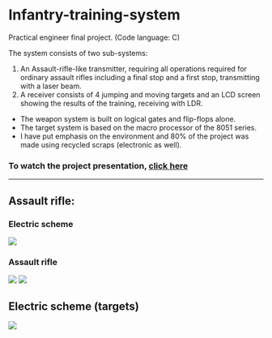 # Infantry-training-system
Practical engineer final project. (Code language: C)

The system consists of two sub-systems:
1. An Assault-rifle-like transmitter, requiring all operations required for ordinary assault rifles including a final stop and a first stop, transmitting with a laser beam.
2. A receiver consists of 4 jumping and moving targets and an LCD screen showing the results of the training, receiving with LDR.
* The weapon system is built on logical gates and flip-flops alone.
* The target system is based on the macro processor of the 8051 series.
* I have put emphasis on the environment and 80% of the project was made using recycled scraps (electronic as well).
### To watch the project presentation, <a href='https://drive.google.com/file/d/1eZV-zV45IazZ2ldJHvTNLxqbBZEjoZhz/view?usp=sharing'>click here<a>

____

## Assault rifle:
### Electric scheme
<img src='https://i.imgur.com/GgCX226.jpg'>

### Assault rifle
<img src='https://i.imgur.com/HHP2OI8.jpg'>
<img src='https://i.imgur.com/gCsM0Wi.jpg'>

## Electric scheme (targets)
<img src='https://i.imgur.com/62TrU3J.jpg'>
